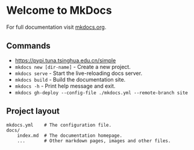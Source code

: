 # Welcome to MkDocs

For full documentation visit [mkdocs.org](https://www.mkdocs.org).

## Commands
* https://pypi.tuna.tsinghua.edu.cn/simple
* `mkdocs new [dir-name]` - Create a new project.
* `mkdocs serve` - Start the live-reloading docs server.
* `mkdocs build` - Build the documentation site.
* `mkdocs -h` - Print help message and exit.
* `mkdocs gh-deploy --config-file ./mkdocs.yml --remote-branch site`
## Project layout

    mkdocs.yml    # The configuration file.
    docs/
        index.md  # The documentation homepage.
        ...       # Other markdown pages, images and other files.
